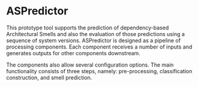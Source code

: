 # ASPredictor
This prototype tool supports the prediction of dependency-based Architectural Smells and also the evaluation of those predictions using a sequence of system versions. ASPredictor is designed as a pipeline of processing components. Each component receives a number of inputs and generates outputs for other components downstream. 

The components also allow several configuration options. The main functionality consists of three steps, namely: pre-processing, classification construction, and smell prediction.
